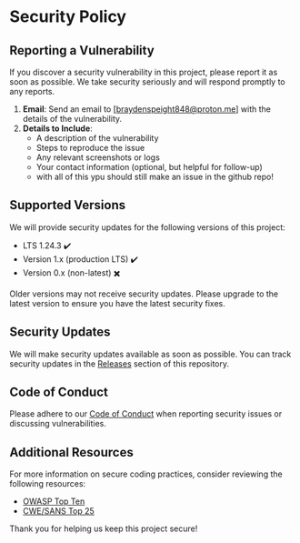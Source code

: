# Security Policy

## Reporting a Vulnerability

If you discover a security vulnerability in this project, please report it as soon as possible. We take security seriously and will respond promptly to any reports.

1. **Email**: Send an email to [braydenspeight848@proton.me] with the details of the vulnerability.
2. **Details to Include**:
   - A description of the vulnerability
   - Steps to reproduce the issue
   - Any relevant screenshots or logs
   - Your contact information (optional, but helpful for follow-up)
   - with all of this ypu should still make an issue in the github repo!

## Supported Versions

We will provide security updates for the following versions of this project:
- LTS 1.24.3 ✔️
- Version 1.x (production LTS) ✔️
- Version 0.x (non-latest) ✖️

Older versions may not receive security updates. Please upgrade to the latest version to ensure you have the latest security fixes.

## Security Updates

We will make security updates available as soon as possible. You can track security updates in the [Releases](https://github.com/TheBombGamer/Discord-bots/releases) section of this repository.

## Code of Conduct

Please adhere to our [Code of Conduct](CODE_OF_CONDUCT.md) when reporting security issues or discussing vulnerabilities.

## Additional Resources

For more information on secure coding practices, consider reviewing the following resources:

- [OWASP Top Ten](https://owasp.org/www-project-top-ten/)
- [CWE/SANS Top 25](https://cwe.mitre.org/top25/index.html)

Thank you for helping us keep this project secure!
